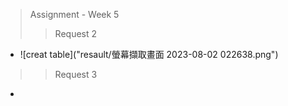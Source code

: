 > Assignment - Week 5
> > Request 2
- ![creat table]("resault/螢幕擷取畫面 2023-08-02 022638.png")
> > Request 3
- 